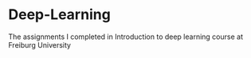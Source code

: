 # Deep-Learning
The assignments I completed in Introduction to deep learning course at Freiburg University
